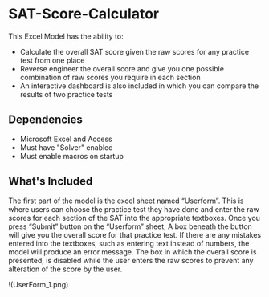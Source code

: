 # SAT-Score-Calculator

This Excel Model has the ability to:

*   Calculate the overall SAT score given the raw scores for any practice test from one place
*   Reverse engineer the overall score and give you one possible combination of raw scores you
    require in each section
*   An interactive dashboard is also included in which you can compare the results of two
    practice tests

## Dependencies

*   Microsoft Excel and Access
*   Must have "Solver" enabled
*   Must enable macros on startup

## What's Included

The first part of the model is the excel sheet named “Userform”. This is where users can choose the
practice test they have done and enter the raw scores for each section of the SAT into the
appropriate textboxes. Once you press “Submit” button on the “Userform” sheet, A box beneath the
button will give you the overall score for that practice test. If there are any mistakes entered into the
textboxes, such as entering text instead of numbers, the model will produce an error message. The
box in which the overall score is presented, is disabled while the user enters the raw scores to
prevent any alteration of the score by the user.

!(UserForm_1.png)

